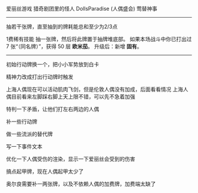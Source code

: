 爱丽丝游戏
猎奇剧团里的怪人
DollsParadise (人偶盛会)
莺替神事

---

抽若干张牌，直至抽到的牌耗能总和至少为2/3点

1费稀有技能
抽一张牌，然后将此牌置于抽牌堆底部。
如果本场战斗中你已打出过 7 张“（同名牌）”，获得 50 层 **欧米茄**。
升级后：新增 **固有**。

---

初始行动牌换一个，把小小军势放到白卡

精神力改成打出行动牌时触发

上海人偶现在可以活动肌肉飞剑，但是伦敦人偶没有加成，后面看看情况
上海人偶目前看来左脚踩右脚上天上限不错，可以先不急着加强

特判一下矛盾，让他们打左右两边的人偶

补一些行动牌

做一些流派的替代牌

写一下事件文本

优化一下人偶受伤的渲染，显示一下爱丽丝会受到的伤害

搞点起甲牌，现在人偶起甲太少了

奥尔良需要补一两张牌，以及不依赖人偶的加费牌，加费端太缺了
